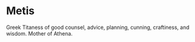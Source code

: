 # Metis
Greek Titaness of good counsel, advice, planning, cunning, craftiness, and wisdom. Mother of Athena.
